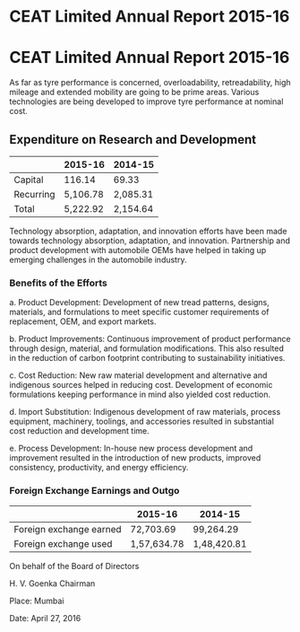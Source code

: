 # CEAT Limited Annual Report 2015-16

# CEAT Limited Annual Report 2015-16

As far as tyre performance is concerned, overloadability, retreadability, high mileage and extended mobility are going to be prime areas. Various technologies are being developed to improve tyre performance at nominal cost.

## Expenditure on Research and Development

| |2015-16|2014-15|
|---|---|---|
|Capital|116.14|69.33|
|Recurring|5,106.78|2,085.31|
|Total|5,222.92|2,154.64|

Technology absorption, adaptation, and innovation efforts have been made towards technology absorption, adaptation, and innovation. Partnership and product development with automobile OEMs have helped in taking up emerging challenges in the automobile industry.

### Benefits of the Efforts

a. Product Development: Development of new tread patterns, designs, materials, and formulations to meet specific customer requirements of replacement, OEM, and export markets.

b. Product Improvements: Continuous improvement of product performance through design, material, and formulation modifications. This also resulted in the reduction of carbon footprint contributing to sustainability initiatives.

c. Cost Reduction: New raw material development and alternative and indigenous sources helped in reducing cost. Development of economic formulations keeping performance in mind also yielded cost reduction.

d. Import Substitution: Indigenous development of raw materials, process equipment, machinery, toolings, and accessories resulted in substantial cost reduction and development time.

e. Process Development: In-house new process development and improvement resulted in the introduction of new products, improved consistency, productivity, and energy efficiency.

### Foreign Exchange Earnings and Outgo

| |2015-16|2014-15|
|---|---|---|
|Foreign exchange earned|72,703.69|99,264.29|
|Foreign exchange used|1,57,634.78|1,48,420.81|

On behalf of the Board of Directors

H. V. Goenka
Chairman

Place: Mumbai

Date: April 27, 2016
